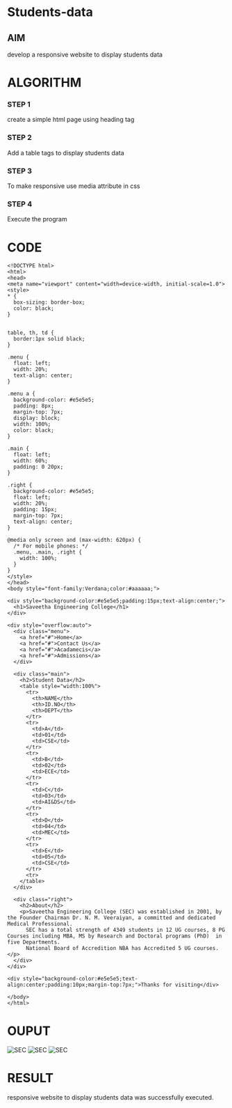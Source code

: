 # Students-data

## AIM
develop a responsive website to display students data

# ALGORITHM
### STEP 1
create a simple html page using heading tag
### STEP 2
Add a table tags to display students data
### STEP 3
To make responsive use media attribute in css
### STEP 4
Execute the program

# CODE
~~~
<!DOCTYPE html>
<html>
<head>
<meta name="viewport" content="width=device-width, initial-scale=1.0">
<style>
* {
  box-sizing: border-box;
  color: black;
}


table, th, td {
  border:1px solid black;
}

.menu {
  float: left;
  width: 20%;
  text-align: center;
}

.menu a {
  background-color: #e5e5e5;
  padding: 8px;
  margin-top: 7px;
  display: block;
  width: 100%;
  color: black;
}

.main {
  float: left;
  width: 60%;
  padding: 0 20px;
}

.right {
  background-color: #e5e5e5;
  float: left;
  width: 20%;
  padding: 15px;
  margin-top: 7px;
  text-align: center;
}

@media only screen and (max-width: 620px) {
  /* For mobile phones: */
  .menu, .main, .right {
    width: 100%;
  }
}
</style>
</head>
<body style="font-family:Verdana;color:#aaaaaa;">

<div style="background-color:#e5e5e5;padding:15px;text-align:center;">
  <h1>Saveetha Engineering College</h1>
</div>

<div style="overflow:auto">
  <div class="menu">
    <a href="#">Home</a>
    <a href="#">Contact Us</a>
    <a href="#">Acadamecis</a>
    <a href="#">Admissions</a>
  </div>

  <div class="main">
    <h2>Student Data</h2>
    <table style="width:100%">
      <tr>
        <th>NAME</th>
        <th>ID.NO</th>
        <th>DEPT</th>
      </tr>
      <tr>
        <td>A</td>
        <td>01</td>
        <td>CSE</td>
      </tr>
      <tr>
        <td>B</td>
        <td>02</td>
        <td>ECE</td>
      </tr>
      <tr>
        <td>C</td>
        <td>03</td>
        <td>AI&DS</td>
      </tr>
      <tr>
        <td>D</td>
        <td>04</td>
        <td>MEC</td>
      </tr>
      <tr>
        <td>E</td>
        <td>05</td>
        <td>CSE</td>
      </tr>
      <tr>
    </table>
  </div>

  <div class="right">
    <h2>About</h2>
    <p>Saveetha Engineering College (SEC) was established in 2001, by the Founder Chairman Dr. N. M. Veeraiyan, a committed and dedicated Medical Professional.
      SEC has a total strength of 4349 students in 12 UG courses, 8 PG Courses including MBA, MS by Research and Doctoral programs (PhD)  in five Departments.
      National Board of Accredition NBA has Accredited 5 UG courses.</p>
  </div>
</div>

<div style="background-color:#e5e5e5;text-align:center;padding:10px;margin-top:7px;">Thanks for visiting</div>

</body>
</html>
~~~
# OUPUT
![SEC](exp4-1.png)
![SEC](exp4-2.png)
![SEC](exp4-3.png)

# RESULT
responsive website to display students data was successfully executed.